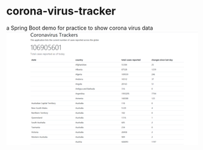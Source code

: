 # corona-virus-tracker
a Spring Boot demo for practice to show corona virus data
![](https://github.com/bluzoey/image-for-markdown/blob/main/corona%20virus%20tracker/demo.png)
